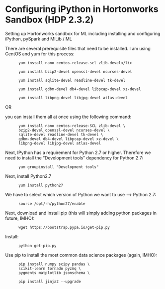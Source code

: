 # Configuring iPython in Hortonworks Sandbox (HDP 2.3.2)
Setting up Hortonworks sandbox for ML including installing and configuring iPython, pySpark and MlLib / ML

There are several prerequisite files that need to be installed. I am using CentOS and yum for this process:

          yum install nano centos-release-scl zlib-devel</li>

          yum install bzip2-devel openssl-devel ncurses-devel

          yum install sqlite-devel readline-devel tk-devel

          yum install gdbm-devel db4-devel libpcap-devel xz-devel

          yum install libpng-devel libjpg-devel atlas-devel

OR

you can install them all at once using the following command:

          yum install nano centos-release-SCL zlib-devel \
          bzip2-devel openssl-devel ncurses-devel \
          sqlite-devel readline-devel tk-devel \
          gdbm-devel db4-devel libpcap-devel xz-devel \
          libpng-devel libjpg-devel atlas-devel

Next, IPython has a requirement for Python 2.7 or higher. Therefore we need to install the “Development tools” dependency for Python 2.7:

          yum groupinstall "Development tools"

Next, install Python2.7

          yum install python27
          
We have to select which version of Python we want to use --> Python 2.7:

          source /opt/rh/python27/enable
          
Next, download and install pip (this will simply adding python packages in future, IMHO):

          wget https://bootstrap.pypa.io/get-pip.py

Install:

          python get-pip.py
          
Use pip to install the most common data science packages (again, IMHO):

          pip install numpy scipy pandas \
          scikit-learn tornado pyzmq \
          pygments matplotlib jsonschema \
          
          pip install jinja2 --upgrade
          
          
          
